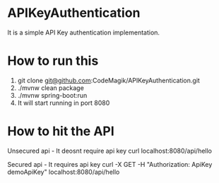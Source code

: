 # APIKeyAuthentication
It is a simple API Key authentication implementation.

# How to run this
1. git clone git@github.com:CodeMagik/APIKeyAuthentication.git
2. ./mvnw clean package
3. ./mvnw spring-boot:run
4. It will start running in port 8080

# How to hit the API
Unsecured api - It deosnt require api key
curl localhost:8080/api/hello

Secured api - It requires api key
curl -X GET -H "Authorization: ApiKey demoApiKey" localhost:8080/api/hello
